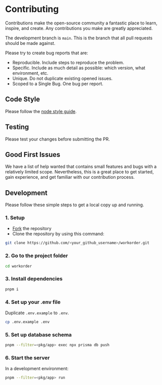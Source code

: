 # Contributing

Contributions make the open-source community a fantastic place to learn, inspire, and create. Any contributions you make are greatly appreciated.

The development branch is `main`. This is the branch that all pull requests should be made against.

Please try to create bug reports that are:

- Reproducible. Include steps to reproduce the problem.
- Specific. Include as much detail as possible: which version, what environment, etc.
- Unique. Do not duplicate existing opened issues.
- Scoped to a Single Bug. One bug per report.

## Code Style

Please follow the [node style guide](https://github.com/felixge/node-style-guide).

## Testing

Please test your changes before submitting the PR.

## Good First Issues

We have a list of help wanted that contains small features and bugs with a relatively limited scope. Nevertheless, this is a great place to get started, gain experience, and get familiar with our contribution process.

## Development

Please follow these simple steps to get a local copy up and running.

### 1. Setup

- [Fork](https://github.com/feildservice/workorder/fork) the repository
- Clone the repository by using this command:

```bash
git clone https://github.com/<your_github_username>/workorder.git
```

### 2. Go to the project folder

```bash
cd workorder
```

### 3. Install dependencies

```bash
pnpm i
```

### 4. Set up your .env file

Duplicate `.env.example` to `.env`.

```bash
cp .env.example .env
```

### 5. Set up database schema

```bash
pnpm --filter=<pkg/app> exec npx prisma db push
```

### 6. Start the server

In a development environment:

```bash
pnpm --filter=<pkg/app> run
```

